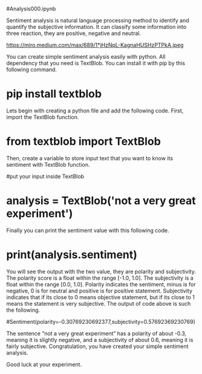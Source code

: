 #Analysis000.ipynb

Sentiment analysis is natural language processing method to identify and quantify the subjective information. 
It can classify some information into three reaction, they are positive, negative and neutral.

https://miro.medium.com/max/689/1*jHzNpL-KagnaHUSHzPTPkA.jpeg

You can create simple sentiment analysis easily with python.
All dependency that you need is TextBlob. You can install it with pip by this following command.

# pip install textblob

Lets begin with creating a python file and add the following code.
First, import the TextBlob function.

# from textblob import TextBlob

Then, create a variable to store input text that you want to know its sentiment with TextBlob function.

#put your input inside TextBlob
# analysis = TextBlob('not a very great experiment')

Finally you can print the sentiment value with this following code.

# print(analysis.sentiment)

You will see the output with the two value, they are polarity and subjectivity.
The polarity score is a float within the range [-1.0, 1.0].
The subjectivity is a float within the range [0.0, 1.0].
Polarity indicates the sentiment, minus is for negative, 0 is for neutral and positive is for positive statement.
Subjectivity indicates that if its close to 0 means objective statement, but if its close to 1 means the statement is very subjective.
The output of code above is such the following.

#Sentiment(polarity=-0.30769230692377,subjectivity=0.57692369230769)

The sentence “not a very great experiment” has a polarity of about -0.3, meaning it is slightly negative, and a subjectivity of about 0.6, meaning it is fairly subjective.
Congratulation, you have created your simple sentiment analysis. 

Good luck at your experiment.
